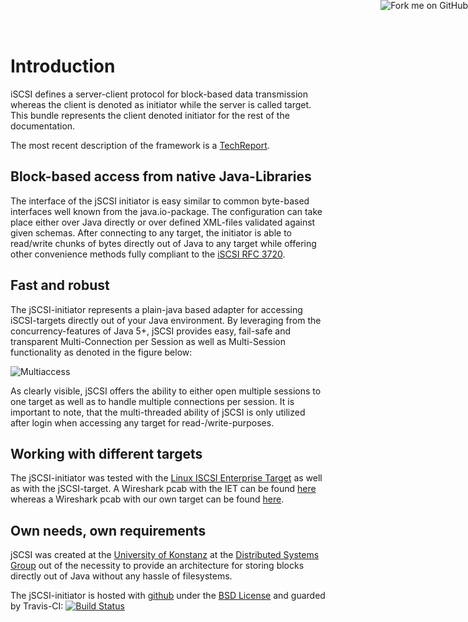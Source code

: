 <a href="https://github.com/disy/jSCSI"><img style="position: absolute; top: 0; right: 0; border: 0;" src="https://s3.amazonaws.com/github/ribbons/forkme_right_green_007200.png" alt="Fork me on GitHub"/></a>

# Introduction

iSCSI defines a server-client protocol for block-based data transmission whereas the client is denoted as initiator while the server is called target. This bundle represents the client denoted initiator for the rest of the documentation.

The most recent description of the framework is a [TechReport](http://nbn-resolving.de/urn:nbn:de:bsz:352-opus-84511).

## Block-based access from native Java-Libraries

The interface of the jSCSI initiator is easy similar to common byte-based interfaces well known from the java.io-package. The configuration can take place either over Java directly or over defined XML-files validated against given schemas. After connecting to any target, the initiator is able to read/write chunks of bytes directly out of Java to any target while offering other convenience methods fully compliant to the [iSCSI RFC 3720](http://www.ietf.org/rfc/rfc3720.txt).

## Fast and robust

The jSCSI-initiator represents a plain-java based adapter for accessing iSCSI-targets directly out of your Java environment. By leveraging from the concurrency-features of Java 5+, jSCSI provides easy, fail-safe and transparent Multi-Connection per Session as well as Multi-Session functionality as denoted in the figure below:

![Multiaccess](images/multiaccess.svg)

As clearly visible, jSCSI offers the ability to either open multiple sessions to one target as well as to handle multiple connections per session. It is important to note, that the multi-threaded ability of jSCSI is only utilized after login when accessing any target for read-/write-purposes.

## Working with different targets

The jSCSI-initiator was tested with the [Linux ISCSI Enterprise Target](http://iscsitarget.sourceforge.net/) as well as with the jSCSI-target. A Wireshark pcab with the IET can be found [here](jscsiInitWithIET.pcab) whereas a Wireshark pcab with our own target can be found [here](jscsiInitWithJSCSI.pcab).

## Own needs, own requirements

jSCSI was created at the [University of Konstanz](http://www.uni-konstanz.de) at the [Distributed Systems Group](http://www.disy.uni-konstanz.de/) out of the necessity to provide an architecture for storing blocks directly out of Java without any hassle of filesystems.

The jSCSI-initiator is hosted with [github](https://github.com/disy/jSCSI) under the [BSD License](http://www.opensource.org/licenses/BSD-3-Clause) and guarded by Travis-CI: [![Build Status](https://secure.travis-ci.org/disy/jSCSI.png)](http://travis-ci.org/disy/jSCSI)